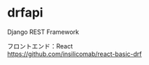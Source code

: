 # drfapi
Django REST Framework 

フロントエンド：React<br />
https://github.com/insilicomab/react-basic-drf
